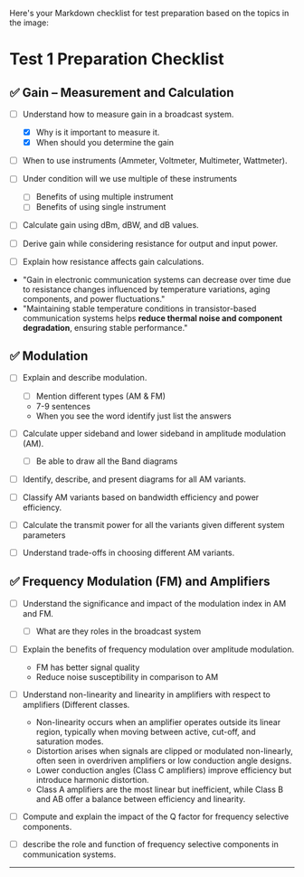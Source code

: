 
Here's your Markdown checklist for test preparation based on the topics in the image:


# Test 1 Preparation Checklist

## ✅ Gain – Measurement and Calculation
- [ ] Understand how to measure gain in a broadcast system.
	- [x] Why is it important to measure it.
	- [x] When should you determine the gain 
	      
- [ ] When to use instruments (Ammeter, Voltmeter, Multimeter, Wattmeter).
      
- [ ] Under condition will we use multiple of these instruments
	- [ ] Benefits of using multiple instrument
	- [ ] Benefits of using single instrument 
	      
- [ ] Calculate gain using dBm, dBW, and dB values.
      
- [ ] Derive gain while considering resistance for output and input power.
      
- [ ] Explain how resistance affects gain calculations.
- "Gain in electronic communication systems can decrease over time due to resistance changes influenced by temperature variations, aging components, and power fluctuations."
- "Maintaining stable temperature conditions in transistor-based communication systems helps **reduce thermal noise and component degradation**, ensuring stable performance."
## ✅ Modulation
- [ ] Explain and describe modulation.
	- [ ] Mention different types (AM & FM)
	- 7-9 sentences 
	- When you see the word identify just list the answers
	  
- [ ] Calculate upper sideband and lower sideband in amplitude modulation (AM).
	- [ ] Be able to draw all the Band diagrams 
	      
- [ ] Identify, describe, and present diagrams for all AM variants.
      
- [ ] Classify AM variants based on bandwidth efficiency and power efficiency.
      
- [ ] Calculate the transmit power for  all the variants given different system parameters 
      
- [ ] Understand trade-offs in choosing different AM variants.

## ✅ Frequency Modulation (FM) and Amplifiers
- [ ] Understand the significance and impact of the modulation index in AM and FM.
	- [ ] What are they roles in the broadcast system 
	      
- [ ] Explain the benefits of frequency modulation over amplitude modulation.
	- FM has better signal quality 
	- Reduce noise susceptibility in comparison to AM 
	  
- [ ] Understand non-linearity and linearity in amplifiers with respect to amplifiers (Different classes.
	- Non-linearity occurs when an amplifier operates outside its linear region, typically when moving between active, cut-off, and saturation modes.
	- Distortion arises when signals are clipped or modulated non-linearly, often seen in overdriven amplifiers or low conduction angle designs.
	- Lower conduction angles (Class C amplifiers) improve efficiency but introduce harmonic distortion.
	- Class A amplifiers are the most linear but inefficient, while Class B and AB offer a balance between efficiency and linearity.
	  
- [ ] Compute and explain the impact of the Q factor for frequency selective components.
- [ ] describe the role and function of frequency selective components in communication systems.

---

